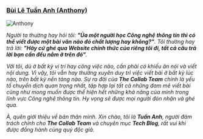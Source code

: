### [Bùi Lê Tuấn Anh (Anthony)](https://facebook.com/buile.tuananh)

![Anthony](/img/blog/myself.jpg)

_Người ta thường hay hỏi tôi: **"Ủa một người học Công nghệ thông tin thì có thể viết được một bài văn nào đó chất lượng hay không?"**. Tôi thường hay trả lời: **"Hãy cứ ghé qua Website chính thức của riêng tôi đi, tất cả câu trả lời bạn cần đều nằm ở trên đó"**._

_Với tôi, dù ở bất kỳ vị trí hay công việc nào, cần phải có khiếu ăn nói và viết nội dung. Vì vậy, tôi vẫn hay thường xuyên duy trì việc viết bài ở bất kỳ lúc nào, trên bất kỳ nền tảng nào. Sự ra đời của **The Collab Team** chính là yếu tố chuyển dịch quan trọng nhất, tập hợp lại tất cả những đam mê viết bài cũng như mong muốn được thể hiện hết những khả năng của mình trong lĩnh vực Công nghệ thông tin. Hy vọng sẽ được mọi người đón nhận và ghé qua._

_À, quên giới thiệu về bản thân mình. Xin chào, tôi là **Tuấn Anh**, người đảm trách chính cho **The Collab Team** và chuyên mục **Tech Blog**, rất vui khi được đồng hành cùng quý độc giả._
